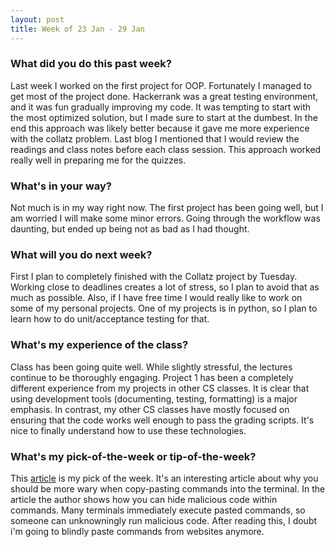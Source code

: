 ```yaml
---
layout: post
title: Week of 23 Jan - 29 Jan
---
```


### What did you do this past week?
Last week I worked on the first project for OOP. Fortunately I managed to get most of the project done. Hackerrank was a great testing environment, and it was fun gradually improving my code. It was tempting to start with the most optimized solution, but I made sure to start at the dumbest. In the end this approach was likely better because it gave me more experience with the collatz problem. Last blog I mentioned that I would review the readings and class notes before each class session. This approach worked really well in preparing me for the quizzes. 

### What's in your way?
Not much is in my way right now. The first project has been going well, but I am worried I will make some minor errors. Going through the workflow was daunting, but ended up being not as bad as I had thought. 

### What will you do next week?
First I plan to completely finished with the Collatz project by Tuesday. Working close to deadlines creates a lot of stress, so I plan to avoid that as much as possible. Also, if I have free time I would really like to work on some of my personal projects. One of my projects is in python, so I plan to learn how to do unit/acceptance testing for that. 

### What's my experience of the class?
Class has been going quite well. While slightly stressful, the lectures continue to be thoroughly engaging. Project 1 has been a completely different experience from my projects in other CS classes. It is clear that using development tools (documenting, testing, formatting) is a major emphasis. In contrast, my other CS classes have mostly focused on ensuring that the code works well enough to pass the grading scripts. It's nice to finally understand how to use these technologies.

### What's my pick-of-the-week or tip-of-the-week?
This [article](https://lifepluslinux.blogspot.com/2017/01/look-before-you-paste-from-website-to.html) is my pick of the week. It's an interesting article about why you should be more wary when copy-pasting commands into the terminal. In the article the author shows how you can hide malicious code within commands. Many terminals immediately execute pasted commands, so someone can unknowningly run malicious code. After reading this, I doubt i'm going to blindly paste commands from websites anymore. 

